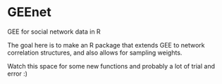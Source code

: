 # GEEnet
GEE for social network data in R

The goal here is to make an R package that extends GEE to network correlation structures, and also allows for sampling weights.

Watch this space for some new functions and probably a lot of trial and error :)
